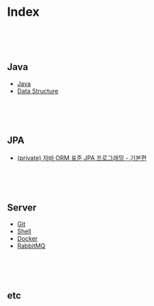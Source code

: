 # Index

<br/><br/><br/>

## Java
* [Java](https://github.com/chaeheedongs/JavaBasic/blob/master/README.md)
* [Data Structure](https://github.com/chaeheedongs/DataStructure/blob/main/README.md)

<br/><br/><br/>

## JPA
* [(private) 자바 ORM 표준 JPA 프로그래밍 - 기본편](https://github.com/chaeheedongs/inflearn-jpa-basic/blob/main/README.md)

<br/><br/><br/>

## Server
* [Git](https://github.com/chaeheedongs/Git)
* [Shell](https://github.com/chaeheedongs/Shell)
* [Docker](https://github.com/chaeheedongs/Docker)
* [RabbitMQ](https://github.com/chaeheedongs/rabbitmq)

<br/><br/><br/>

## etc
